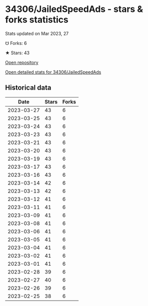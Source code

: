 # 34306/JailedSpeedAds - stars & forks statistics

Stats updated on Mar 2023, 27

☋ Forks: 6

★ Stars: 43

[Open repository](https://github.com/34306/JailedSpeedAds)

[Open detailed stats for 34306/JailedSpeedAds](https://reviewgithub.com/rep/34306/JailedSpeedAds)

## Historical data
| Date | Stars | Forks |
|------|-------|-------|
| 2023-03-27 | 43 | 6 | 
| 2023-03-25 | 43 | 6 | 
| 2023-03-24 | 43 | 6 | 
| 2023-03-23 | 43 | 6 | 
| 2023-03-21 | 43 | 6 | 
| 2023-03-20 | 43 | 6 | 
| 2023-03-19 | 43 | 6 | 
| 2023-03-17 | 43 | 6 | 
| 2023-03-16 | 43 | 6 | 
| 2023-03-14 | 42 | 6 | 
| 2023-03-13 | 42 | 6 | 
| 2023-03-12 | 41 | 6 | 
| 2023-03-11 | 41 | 6 | 
| 2023-03-09 | 41 | 6 | 
| 2023-03-08 | 41 | 6 | 
| 2023-03-06 | 41 | 6 | 
| 2023-03-05 | 41 | 6 | 
| 2023-03-04 | 41 | 6 | 
| 2023-03-02 | 41 | 6 | 
| 2023-03-01 | 41 | 6 | 
| 2023-02-28 | 39 | 6 | 
| 2023-02-27 | 40 | 6 | 
| 2023-02-26 | 39 | 6 | 
| 2023-02-25 | 38 | 6 | 

